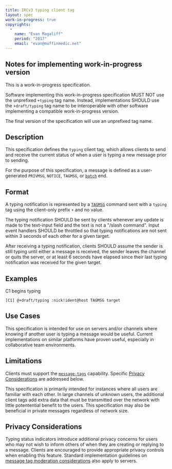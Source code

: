 ```yaml
---
title: IRCv3 typing client tag
layout: spec
work-in-progress: true
copyrights:
  -
    name: "Evan Magaliff"
    period: "2017"
    email: "evan@muffinmedic.net"
---
```

## Notes for implementing work-in-progress version

This is a work-in-progress specification.

Software implementing this work-in-progress specification MUST NOT use the
unprefixed `+typing` tag name. Instead, implementations SHOULD use the
`+draft/typing` tag name to be interoperable with other software
implementing a compatible work-in-progress version.

The final version of the specification will use an unprefixed tag name.

## Description
This specification defines the `typing` client tag, which allows clients to send and receive the current status of when a user is typing a new message prior to sending.

For the purpose of this specification, a message is defined as a user-generated `PRIVMSG`, `NOTICE`, `TAGMSG`, or [`batch`][batch] end.

## Format
A typing notification is represented by a [`TAGMSG`][tags] command sent with a `typing` tag using the client-only prefix `+` and no value.

The typing notification SHOULD be sent by clients whenever any update is made to the text-input field and the text is not a "/slash command". Input event handlers SHOULD be throttled so that typing notifications are not sent within 3 seconds of each other for a given target.

After receiving a typing notification, clients SHOULD assume the sender is still typing until either a message is received, the sender leaves the channel or quits the server, or at least 6 seconds have elapsed since their last typing notification was received for the given target.

## Examples
C1 begins typing

    [C1] @+draft/typing :nick!ident@host TAGMSG target

## Use Cases
This specification is intended for use on servers and/or channels where knowing if another user is typing a message would be useful. Current implementations on similar platforms have proven useful, especially in collaborative team environments.

## Limitations
Clients must support the [`message-tags`][tags] capability. Specific [Privacy Considerations](#privacy-considerations) are addressed below.

This specification is primarily intended for instances where all users are familiar with each other. In large channels of unknown users, the additional client tags add extra data that must be transmitted over the network with little potentential benefit to the users. This specification may also be beneficial in private messages regardless of network size.

## Privacy Considerations
Typing status indicators introduce additional privacy concerns for users who may not wish to inform others of when they are creating or replying to a message. Clients are encouraged to provide appropriate privacy controls when enabling this feature. Standard implementation guidelines on [message tag moderation considerations][tags] also apply to servers.

[batch]: http://ircv3.net/specs/extensions/batch-3.2.html
[tags]: http://ircv3.net/specs/core/message-tags-3.3.html